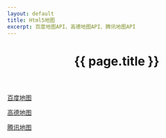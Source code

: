 ```yaml
---
layout: default
title: Html5地图
excerpt: 百度地图API、高德地图API、腾讯地图API
---
```


<header class="header">
	<h1>{{ page.title }}</h1>
</header>
<!-- /header -->

<section class="g-content">
	<div class="m-list">
		<p><a href="//lbsyun.baidu.com/" title="">百度地图</a></p>
		<p><a href="//lbs.amap.com/" title="">高德地图</a></p>
		<p><a href="//lbs.qq.com/" title="">腾讯地图</a></p>
	</div>
</section>